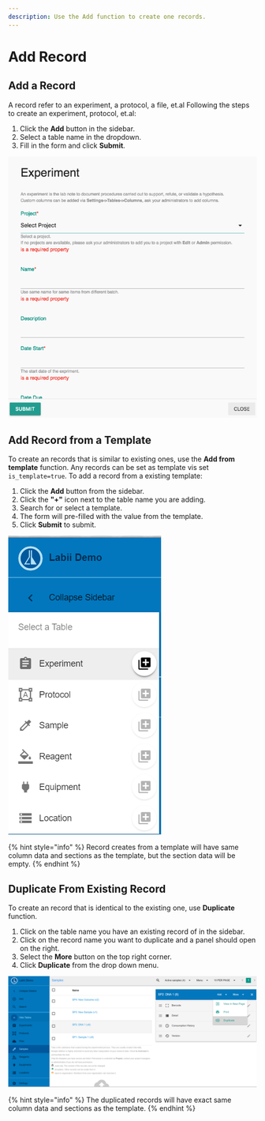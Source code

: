 ```yaml
---
description: Use the Add function to create one records.
---
```


# Add Record

## Add a Record

A record refer to an experiment, a protocol, a file, et.al Following the steps to create an experiment, protocol, et.al:

1. Click the **Add** button in the sidebar.
2. Select a table name in the dropdown.
3. Fill in the form and click **Submit**.

![Interface to add an experiment](../.gitbook/assets/quickstart-add-popout.png)

## Add Record from a Template

To create an records that is similar to existing ones, use the **Add from template** function. Any records can be set as template vis set `is_template=true`. To add a record from a existing template:

1. Click the **Add** button from the sidebar.
2. Click the **"+"** icon next to the table name you are adding. 
3. Search for or select a template. 
4. The form will pre-filled with the value from the template.
5. Click **Submit** to submit.

![](../.gitbook/assets/add-template.jpg)

{% hint style="info" %}
Record creates from a template will have same column data and sections as the template, but the section data will be empty.
{% endhint %}

## Duplicate From Existing Record

To create an record that is identical to the existing one, use **Duplicate** function. 

1. Click on the table name you have an existing record of in the sidebar. 
2. Click on the record name you want to duplicate and a panel should open on the right. 
3. Select the **More** button on the top right corner. 
4. Click **Duplicate** from the drop down menu. 

![Interface to duplicate an record](../.gitbook/assets/duplicate.jpg)

{% hint style="info" %}
The duplicated records will have exact same column data and sections as the template.
{% endhint %}



